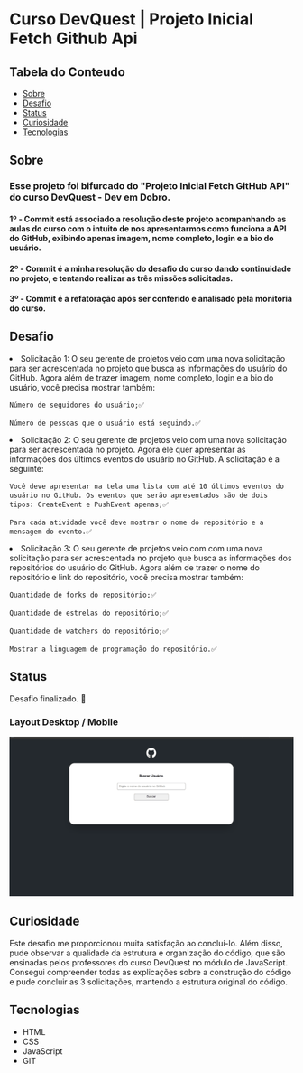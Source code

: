 # Curso DevQuest | Projeto Inicial Fetch Github Api

## Tabela do Conteudo

<ul>
<li><a href="#sobre">Sobre</a></li>
<li><a href="#desafio">Desafio</a></li>
<li><a href="#status">Status</a></li>
<li><a href="#curiosidade">Curiosidade</a></li>
<li><a href="#tecnologias">Tecnologias</a></li>
</ul>

## Sobre

### Esse projeto foi bifurcado do "Projeto Inicial Fetch GitHub API" do curso DevQuest - Dev em Dobro.

#### 1º - Commit está associado a resolução deste projeto acompanhando as aulas do curso com o intuito de nos apresentarmos como funciona a API do GitHub, exibindo apenas imagem, nome completo, login e a bio do usuário.<br>

#### 2º - Commit é a minha resolução do desafio do curso dando continuidade no projeto, e tentando realizar as três missões solicitadas. 

#### 3º - Commit é a refatoração após ser conferido e analisado pela monitoria do curso.

## Desafio

<li>Solicitação 1: O seu gerente de projetos veio com uma nova solicitação para ser acrescentada no projeto que busca as informações do usuário do GitHub. Agora além de trazer imagem, nome completo, login e a bio do usuário, você precisa mostrar também:

    Número de seguidores do usuário;✅

    Número de pessoas que o usuário está seguindo.✅

<li>Solicitação 2: O seu gerente de projetos veio com uma nova solicitação para ser acrescentada no projeto. Agora ele quer apresentar as informações dos últimos eventos do usuário no GitHub. A solicitação é a seguinte:

    Você deve apresentar na tela uma lista com até 10 últimos eventos do usuário no GitHub. Os eventos que serão apresentados são de dois tipos: CreateEvent e PushEvent apenas;✅

    Para cada atividade você deve mostrar o nome do repositório e a mensagem do evento.✅

<li>Solicitação 3: O seu gerente de projetos veio com com uma nova solicitação para ser acrescentada no projeto que busca as informações dos repositórios do usuário do GitHub. Agora além de trazer o nome do repositório e link do repositório, você precisa mostrar também:

    Quantidade de forks do repositório;✅

    Quantidade de estrelas do repositório;✅
    
    Quantidade de watchers do repositório;✅

    Mostrar a linguagem de programação do repositório.✅

## Status

Desafio finalizado. 🥰

### Layout Desktop / Mobile
<img src="./src/gif/projeto-funcionando.gif" alt="Gif do desafio funcionando em ambas as telas">

## Curiosidade

Este desafio me proporcionou muita satisfação ao concluí-lo. Além disso, pude observar a qualidade da estrutura e organização do código, que são ensinadas pelos professores do curso DevQuest no módulo de JavaScript. Consegui compreender todas as explicações sobre a construção do código e pude concluir as 3 solicitações, mantendo a estrutura original do código.

## Tecnologias

<ul>
<li>HTML</li>
<li>CSS</li>
<li>JavaScript</li>
<li>GIT</li>
</ul>